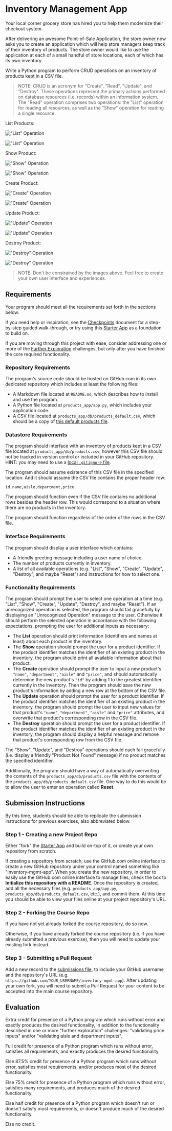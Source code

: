 # Inventory Management App

Your local corner grocery store has hired you to help them modernize their checkout system.

After delivering an awesome Point-of-Sale Application,
the store owner now asks you to create an application
which will help store managers keep track of their inventory of products.
The store owner would like to use the application at each of a small handful of store locations,
each of which has its own inventory.

Write a Python program to perform CRUD operations on an inventory of products kept in a CSV file.

> NOTE: CRUD is an acronym for "Create", "Read", "Update", and "Destroy". These operations represent the primary actions performed on database resources (i.e. records) within an information system. The "Read" operation comprises two operations: the "List" operation for reading all resources, as well as the "Show" operation for reading a single resource.

List Products:

!["List" Operation](img/list.gif)

!["List" Operation](img/list.png)

Show Product:

!["Show" Operation](img/show.gif)

!["Show" Operation](img/show.png)

Create Product:

!["Create" Operation](img/create.gif)

!["Create" Operation](img/create.png)

Update Product:

!["Update" Operation](img/update.gif)

!["Update" Operation](img/update.png)

Destroy Product:

!["Destroy" Operation](img/destroy.gif)

!["Destroy" Operation](img/destroy.png)

> NOTE: Don't be constrained by the images above. Feel free to create your own user interface and experiences.

## Requirements

Your program should meet all the requirements set forth in the sections below.

If you need help or inspiration, see the [Checkpoints](checkpoints.md) document for a step-by-step guided walk-through,
or try using this [Starter App](https://github.com/prof-rossetti/inventory-mgmt-app-py) as a foundation to build on.

If you are moving through this project with ease,
consider addressing one or more of the [Further Exploration](further.md) challenges,
but only after you have finished the core required functionality.

### Repository Requirements

The program's source code should be hosted on GitHub.com in its own dedicated repository which includes at least the following files:

  + A Markdown file located at `README.md`, which describes how to install and use the program.
  + A Python file located at `products_app/app.py`, which includes your application code.
  + A CSV file located at `products_app/db/products_default.csv`, which should be a copy of [this default products file](https://raw.githubusercontent.com/prof-rossetti/nyu-info-2335-70-201706/master/projects/crud-app/products.csv).

### Datastore Requirements

The program should interface with an inventory of products kept in a CSV file located at `products_app/db/products.csv`,
however this CSV file should not be tracked in version control or included in your GitHub repository. HINT: you may need to use a [local `.gitignore` file](https://help.github.com/articles/ignoring-files/#create-a-local-gitignore).

The program should assume existence of this CSV file in the specified location.
And it should assume the CSV file contains the proper header row:

    id,name,aisle,department,price

The program should function even if the CSV file contains no additional rows besides the header row.
This would correspond to a situation where there are no products in the inventory.

The program should function regardless of the order of the rows in the CSV file.

### Interface Requirements

The program should display a user interface which contains:

  + A friendly greeting message including a user name of choice.
  + The number of products currently in inventory.
  + A list of all available operations (e.g. "List", "Show", "Create", "Update", "Destroy", and maybe "Reset") and instructions for how to select one.

### Functionality Requirements

The program should prompt the user to select one operation at a time
(e.g. "List", "Show", "Create", "Update", "Destroy", and maybe "Reset").
If an unrecognized operation is selected,
the program should fail gracefully by displaying an "Unrecognized Operation" message to the user.
Otherwise it should perform the selected operation in accordance with the following expectations,
prompting the user for additional inputs as necessary:

  + The **List** operation should print information (identifiers and names at least) about each product in the inventory.
  + The **Show** operation should prompt the user for a product identifier. If the product identifier matches the identifier of an existing product in the inventory, the program should print all available information about that product.
  + The **Create** operation should prompt the user to input a new product's `"name"`, `"department"`, `"aisle"` and `"price"`, and should automatically determine the new product's `"id"` by adding 1 to the greatest identifier currently in the inventory. Then the program should save the new product's information by adding a new row at the bottom of the CSV file.
  + The **Update** operation should prompt the user for a product identifier. If the product identifier matches the identifier of an existing product in the inventory, the program should prompt the user to input new values for that product's `"name"`, `"department"`, `"aisle"` and `"price"` attributes, and overwrite that product's corresponding row in the CSV file.
  + The **Destroy** operation should prompt the user for a product identifier. If the product identifier matches the identifier of an existing product in the inventory, the program should display a helpful message and remove that product's corresponding row from the CSV file.

The "Show", "Update", and "Destroy" operations should each fail gracefully (i.e. display a friendly "Product Not Found" message) if no product matches the specified identifier.

Additionally, the program should have a way of automatically overwriting
the contents of the `products_app/db/products.csv` file with
the contents of the `products_app/db/products_default.csv` file.
One way to do this would be to allow the user to enter an operation called **Reset**.











## Submission Instructions

By this time, students should be able to replicate the submission instructions for previous exercises, also abbreviated below.

### Step 1 - Creating a new Project Repo

Either "fork" the [Starter App](https://github.com/prof-rossetti/inventory-mgmt-app-py) and build on-top of it, or create your own repository from scratch.

If creating a repository from scratch,
use the GitHub.com online interface to create a new GitHub repository under your control
named something like "inventory-mgmt-app".
When you create the new repository, in order to easily use the GitHub.com online interface to manage files,
check the box to **Initialize this repository with a README**.
Once the repository is created, add all the necessary files (e.g. `products_app/app.py`, `products_app/db/products_default.csv`, etc.), and commit them.
At this time you should be able to view your files online at your project repository's URL.

### Step 2 - Forking the Course Repo

If you have not yet already forked the course repository, do so now.

Otherwise, if you have already forked the course repository
(i.e. if you have already submitted a previous exercise),
then you will need to update your existing fork instead.

### Step 3 - Submitting a Pull Request

Add a new record to the [submissions file](submissions.csv),
to include your GitHub username and the repository's URL (e.g. `https://github.com/YOUR_USERNAME/inventory-mgmt-app`).
After updating your own fork, you will need to submit a Pull Request
for your content to be accepted into the main course repository.

## Evaluation

Extra credit for presence of a Python program which runs without error
and exactly produces the desired functionality,
in addition to the functionality described in one or more "further exploration" challenges:
"validating price inputs" and/or "validating aisle and department inputs".

Full credit for presence of a Python program which runs without error,
satisfies all requirements,
and exactly produces the desired functionality.

Else 87.5% credit for presence of a Python program which runs without error,
satisfies most requirements,
and/or produces most of the desired functionality.

Else 75% credit for presence of a Python program which runs without error,
satisfies many requirements,
and produces much of the desired functionality.

Else half credit for presence of a Python program which doesn't run
or doesn't satisfy most requirements,
or doesn't produce much of the desired functionality.

Else no credit.
